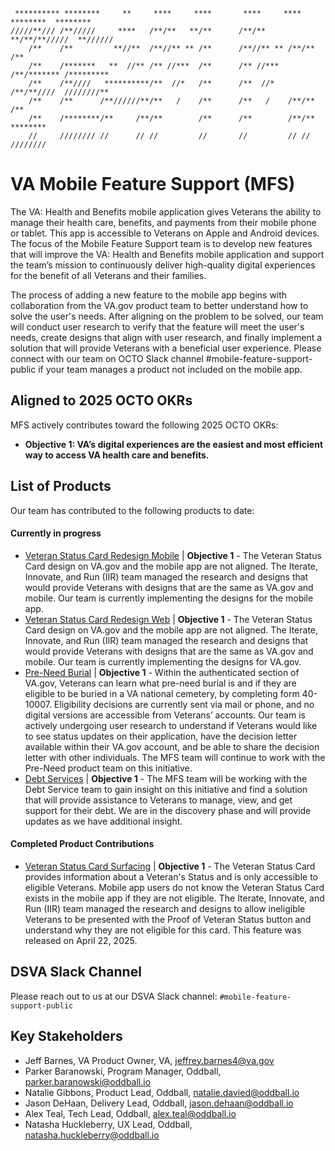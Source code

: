 ```
 ********** ********     **     ****     ****       ****     **** ********  ********
/////**/// /**/////     ****   /**/**   **/**      /**/**   **/**/**/////  **////// 
    /**    /**         **//**  /**//** ** /**      /**//** ** /**/**      /**       
    /**    /*******   **  //** /** //***  /**      /** //***  /**/******* /*********
    /**    /**////   **********/**  //*   /**      /**  //*   /**/**////  ////////**
    /**    /**      /**//////**/**   /    /**      /**   /    /**/**             /**
    /**    /********/**     /**/**        /**      /**        /**/**       ******** 
    //     //////// //      // //         //       //         // //       ////////  
```
# VA Mobile Feature Support (MFS)

The VA: Health and Benefits mobile application gives Veterans the ability to manage their health care, benefits, and payments from their mobile phone or tablet. This app is accessible to Veterans on Apple and Android devices. The focus of the Mobile Feature Support team is to develop new features that will improve the VA: Health and Benefits mobile application and support the team’s mission to continuously deliver high-quality digital experiences for the benefit of all Veterans and their families. 

The process of adding a new feature to the mobile app begins with collaboration from the VA.gov product team to better understand how to solve the user's needs. After aligning on the problem to be solved, our team will conduct user research to verify that the feature will meet the user's needs, create designs that align with user research, and finally implement a solution that will provide Veterans with a beneficial user experience. Please connect with our team on OCTO Slack channel #mobile-feature-support-public if your team manages a product not included on the mobile app.  

## Aligned to 2025 OCTO OKRs

MFS actively contributes toward the following 2025 OCTO OKRs:

- **Objective 1: VA’s digital experiences are the easiest and most efficient way to access VA health care and benefits.**

## List of Products

Our team has contributed to the following products to date:

#### Currently in progress

- [Veteran Status Card Redesign Mobile](https://github.com/department-of-veterans-affairs/va.gov-team/blob/master/products/veteran-status/mobile/implementation-of-vsc-redesign.md)  |  **Objective 1** - The Veteran Status Card design on VA.gov and the mobile app are not aligned. The Iterate, Innovate, and Run (IIR) team managed the research and designs that would provide Veterans with designs that are the same as VA.gov and mobile. Our team is currently implementing the designs for the mobile app.  
- [Veteran Status Card Redesign Web](https://github.com/department-of-veterans-affairs/va.gov-team/blob/master/products/veteran-status/v2-IIR/new-home-and-ux-product-outline.md)  |  **Objective 1** - The Veteran Status Card design on VA.gov and the mobile app are not aligned. The Iterate, Innovate, and Run (IIR) team managed the research and designs that would provide Veterans with designs that are the same as VA.gov and mobile. Our team is currently implementing the designs for VA.gov.   
- [Pre-Need Burial](https://github.com/department-of-veterans-affairs/va.gov-team/blob/master/products/burials-memorials/pre-need/mobile/product/product-brief.md)  |  **Objective 1** - Within the authenticated section of VA.gov, Veterans can learn what pre-need burial is and if they are eligible to be buried in a VA national cemetery, by completing form 40-10007. Eligibility decisions are currently sent via mail or phone, and no digital versions are accessible from Veterans’ accounts. Our team is actively undergoing user research to understand if Veterans would like to see status updates on their application, have the decision letter available within their VA.gov account, and be able to share the decision letter with other individuals. The MFS team will continue to work with the Pre-Need product team on this initiative.
- [Debt Services](https://github.com/department-of-veterans-affairs/va.gov-team/blob/master/products/combined_va_debt_portal/mobile/mfs_product_brief.md)  |  **Objective 1** - The MFS team will be working with the Debt Service team to gain insight on this initiative and find a solution that will provide assistance to Veterans to manage, view, and get support for their debt. We are in the discovery phase and will provide updates as we have additional insight. 

#### Completed Product Contributions

- [Veteran Status Card Surfacing](https://github.com/department-of-veterans-affairs/va.gov-team/blob/75019932daa028ec5d415031f2891e96cf324397/products/veteran-status/mobile/mobile-product-brief.md)  |  **Objective 1** - The Veteran Status Card provides information about a Veteran's Status and is only accessible to eligible Veterans. Mobile app users do not know the Veteran Status Card exists in the mobile app if they are not eligible. The Iterate, Innovate, and Run (IIR) team managed the research and designs to allow ineligible Veterans to be presented with the Proof of Veteran Status button and understand why they are not eligible for this card. This feature was released on April 22, 2025.  


## DSVA Slack Channel

Please reach out to us at our DSVA Slack channel: `#mobile-feature-support-public`

## Key Stakeholders
- Jeff Barnes, VA Product Owner, VA, jeffrey.barnes4@va.gov
- Parker Baranowski, Program Manager, Oddball, parker.baranowski@oddball.io
- Natalie Gibbons, Product Lead, Oddball, natalie.davied@oddball.io
- Jason DeHaan, Delivery Lead, Oddball, jason.dehaan@oddball.io
- Alex Teal, Tech Lead, Oddball, alex.teal@oddball.io
- Natasha Huckleberry, UX Lead, Oddball, natasha.huckleberry@oddball.io 
